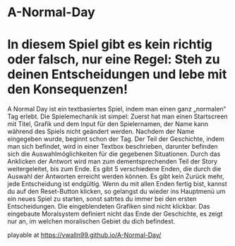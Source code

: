 # A-Normal-Day

# In diesem Spiel gibt es kein richtig oder falsch, nur eine Regel: Steh zu deinen Entscheidungen und lebe mit den Konsequenzen!

A Normal Day ist ein textbasiertes Spiel, indem man einen ganz „normalen“ Tag erlebt.
Die Spielemechanik ist simpel: Zuerst hat man einen Startscreen mit Titel, Grafik und dem Input für den Spielernamen, der Name kann während des Spiels nicht geändert werden. Nachdem der Name eingegeben wurde, beginnt schon der Tag. Der Teil der Geschichte, indem man sich befindet, wird in einer Textbox beschrieben, darunter befinden sich die Auswahlmöglichkeiten für die gegebenen Situationen. Durch das Anklicken der Antwort wird man zum dementsprechenden Teil der Story weitergeleitet, bis zum Ende. Es gibt 5 verschiedene Enden, die durch die Auswahl der Antworten erreicht werden können. 
Es gibt kein Zurück mehr, jede Entscheidung ist endgültig.
Wenn du mit allen Enden fertig bist, kannst du auf den Reset-Button klicken, so gelangst du wieder ins Hauptmenü um ein neues Spiel zu starten, sonst satrtes du immer bei den ersten Entscheidungen. Die eingeblendeten Grafiken sind nicht klickbar. Das eingebaute Moralsystem definiert nicht das Ende der Geschichte, es zeigt nur an, im welchen moralischen Gebiet du dich befindest.


playable at https://vwalln99.github.io/A-Normal-Day/

